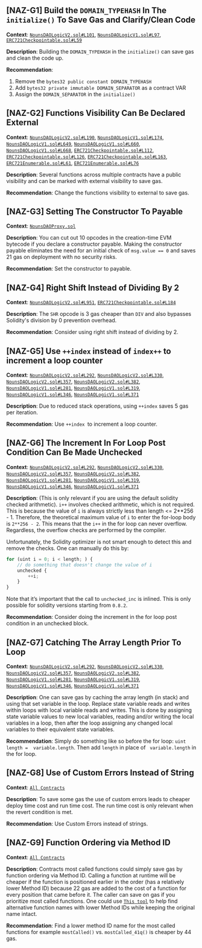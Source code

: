 ## [NAZ-G1] Build the `DOMAIN_TYPEHASH` In The `initialize()` To Save Gas and Clarify/Clean Code
**Context**: [`NounsDAOLogicV2.sol#L101`](https://github.com/code-423n4/2022-08-nounsdao/blob/main/contracts/governance/NounsDAOLogicV2.sol#L101), [`NounsDAOLogicV1.sol#L97`](https://github.com/code-423n4/2022-08-nounsdao/blob/main/contracts/governance/NounsDAOLogicV1.sol#L97), [`ERC721Checkpointable.sol#L59`](https://github.com/code-423n4/2022-08-nounsdao/blob/main/contracts/base/ERC721Checkpointable.sol#L59)

**Description**:
Building the `DOMAIN_TYPEHASH` in the `initialize()` can save gas and clean the code up.

**Recommendation**: 
1. Remove the `bytes32 public constant DOMAIN_TYPEHASH`
2. Add `bytes32 private immutable DOMAIN_SEPARATOR` as a contract VAR
3. Assign the `DOMAIN_SEPARATOR` in the `initialize()`


## [NAZ-G2] Functions Visibility Can Be Declared External
**Context**: [`NounsDAOLogicV2.sol#L190`](https://github.com/code-423n4/2022-08-nounsdao/blob/main/contracts/governance/NounsDAOLogicV2.sol#L190), [`NounsDAOLogicV1.sol#L174`](https://github.com/code-423n4/2022-08-nounsdao/blob/main/contracts/governance/NounsDAOLogicV1.sol#L174), [`NounsDAOLogicV1.sol#L649`](https://github.com/code-423n4/2022-08-nounsdao/blob/main/contracts/governance/NounsDAOLogicV1.sol#L649), [`NounsDAOLogicV1.sol#L660`](https://github.com/code-423n4/2022-08-nounsdao/blob/main/contracts/governance/NounsDAOLogicV1.sol#L660), [`NounsDAOLogicV1.sol#L668`](https://github.com/code-423n4/2022-08-nounsdao/blob/main/contracts/governance/NounsDAOLogicV1.sol#L668), [`ERC721Checkpointable.sol#L112`](https://github.com/code-423n4/2022-08-nounsdao/blob/main/contracts/base/ERC721Checkpointable.sol#L112), [`ERC721Checkpointable.sol#L126`](https://github.com/code-423n4/2022-08-nounsdao/blob/main/contracts/base/ERC721Checkpointable.sol#L126), [`ERC721Checkpointable.sol#L163`](https://github.com/code-423n4/2022-08-nounsdao/blob/main/contracts/base/ERC721Checkpointable.sol#L163), [`ERC721Enumerable.sol#L61`](https://github.com/code-423n4/2022-08-nounsdao/blob/main/contracts/base/ERC721Enumerable.sol#L61), [`ERC721Enumerable.sol#L76`](https://github.com/code-423n4/2022-08-nounsdao/blob/main/contracts/base/ERC721Enumerable.sol#L76)

**Description**:
Several functions across multiple contracts have a public visibility and can be marked with external visibility to save gas. 

**Recommendation**: 
Change the functions visibility to external to save gas.


## [NAZ-G3] Setting The Constructor To Payable
**Context**: [`NounsDAOProxy.sol`](https://github.com/code-423n4/2022-08-nounsdao/blob/main/contracts/governance/NounsDAOProxy.sol)

**Description**:
You can cut out 10 opcodes in the creation-time EVM bytecode if you declare a constructor payable. Making the constructor payable eliminates the need for an initial check of `msg.value == 0` and saves 21 gas on deployment with no security risks.

**Recommendation**: 
Set the constructor to payable.


## [NAZ-G4] Right Shift Instead of Dividing By 2
**Context**: [`NounsDAOLogicV2.sol#L951`](https://github.com/code-423n4/2022-08-nounsdao/blob/main/contracts/governance/NounsDAOLogicV2.sol#L951), [`ERC721Checkpointable.sol#L184`](https://github.com/code-423n4/2022-08-nounsdao/blob/main/contracts/base/ERC721Checkpointable.sol#L184)

**Description**:
The `SHR` opcode is 3 gas cheaper than `DIV` and also bypasses Solidity's division by 0 prevention overhead.

**Recommendation**: 
Consider using right shift instead of dividing by 2.


## [NAZ-G5] Use `++index` instead of `index++` to increment a loop counter
**Context**: [`NounsDAOLogicV2.sol#L292`](https://github.com/code-423n4/2022-08-nounsdao/blob/main/contracts/governance/NounsDAOLogicV2.sol#L292), [`NounsDAOLogicV2.sol#L330`](https://github.com/code-423n4/2022-08-nounsdao/blob/main/contracts/governance/NounsDAOLogicV2.sol#L330), [`NounsDAOLogicV2.sol#L357`](https://github.com/code-423n4/2022-08-nounsdao/blob/main/contracts/governance/NounsDAOLogicV2.sol#L357), [`NounsDAOLogicV2.sol#L382`](https://github.com/code-423n4/2022-08-nounsdao/blob/main/contracts/governance/NounsDAOLogicV2.sol#L382), [`NounsDAOLogicV1.sol#L281`](https://github.com/code-423n4/2022-08-nounsdao/blob/main/contracts/governance/NounsDAOLogicV1.sol#L281), [`NounsDAOLogicV1.sol#L319`](https://github.com/code-423n4/2022-08-nounsdao/blob/main/contracts/governance/NounsDAOLogicV1.sol#L319), [`NounsDAOLogicV1.sol#L346`](https://github.com/code-423n4/2022-08-nounsdao/blob/main/contracts/governance/NounsDAOLogicV1.sol#L346), [`NounsDAOLogicV1.sol#L371`](https://github.com/code-423n4/2022-08-nounsdao/blob/main/contracts/governance/NounsDAOLogicV1.sol#L371)

**Description**:
Due to reduced stack operations, using `++index` saves 5 gas per iteration.

**Recommendation**: 
Use `++index `to increment a loop counter.


## [NAZ-G6] The Increment In For Loop Post Condition Can Be Made Unchecked
**Context**: [`NounsDAOLogicV2.sol#L292`](https://github.com/code-423n4/2022-08-nounsdao/blob/main/contracts/governance/NounsDAOLogicV2.sol#L292), [`NounsDAOLogicV2.sol#L330`](https://github.com/code-423n4/2022-08-nounsdao/blob/main/contracts/governance/NounsDAOLogicV2.sol#L330), [`NounsDAOLogicV2.sol#L357`](https://github.com/code-423n4/2022-08-nounsdao/blob/main/contracts/governance/NounsDAOLogicV2.sol#L357), [`NounsDAOLogicV2.sol#L382`](https://github.com/code-423n4/2022-08-nounsdao/blob/main/contracts/governance/NounsDAOLogicV2.sol#L382), [`NounsDAOLogicV1.sol#L281`](https://github.com/code-423n4/2022-08-nounsdao/blob/main/contracts/governance/NounsDAOLogicV1.sol#L281), [`NounsDAOLogicV1.sol#L319`](https://github.com/code-423n4/2022-08-nounsdao/blob/main/contracts/governance/NounsDAOLogicV1.sol#L319), [`NounsDAOLogicV1.sol#L346`](https://github.com/code-423n4/2022-08-nounsdao/blob/main/contracts/governance/NounsDAOLogicV1.sol#L346), [`NounsDAOLogicV1.sol#L371`](https://github.com/code-423n4/2022-08-nounsdao/blob/main/contracts/governance/NounsDAOLogicV1.sol#L371)

**Description**:
(This is only relevant if you are using the default solidity checked arithmetic). `i++` involves checked arithmetic, which is not required. This is because the value of `i` is always strictly less than length <= 2**256 - 1. Therefore, the theoretical maximum value of `i` to enter the for-loop body is `2**256 - 2`. This means that the `i++` in the for loop can never overflow. Regardless, the overflow checks are performed by the compiler.

Unfortunately, the Solidity optimizer is not smart enough to detect this and remove the checks. One can manually do this by:
```js
for (uint i = 0; i < length; ) {
    // do something that doesn't change the value of i
    unchecked {
        ++i;
    }
}
```
Note that it’s important that the call to `unchecked_inc` is inlined. This is only possible for solidity versions starting from `0.8.2`.

**Recommendation**: 
Consider doing the increment in the for loop post condition in an unchecked block.


## [NAZ-G7] Catching The Array Length Prior To Loop
**Context**: [`NounsDAOLogicV2.sol#L292`](https://github.com/code-423n4/2022-08-nounsdao/blob/main/contracts/governance/NounsDAOLogicV2.sol#L292), [`NounsDAOLogicV2.sol#L330`](https://github.com/code-423n4/2022-08-nounsdao/blob/main/contracts/governance/NounsDAOLogicV2.sol#L330), [`NounsDAOLogicV2.sol#L357`](https://github.com/code-423n4/2022-08-nounsdao/blob/main/contracts/governance/NounsDAOLogicV2.sol#L357), [`NounsDAOLogicV2.sol#L382`](https://github.com/code-423n4/2022-08-nounsdao/blob/main/contracts/governance/NounsDAOLogicV2.sol#L382), [`NounsDAOLogicV1.sol#L281`](https://github.com/code-423n4/2022-08-nounsdao/blob/main/contracts/governance/NounsDAOLogicV1.sol#L281), [`NounsDAOLogicV1.sol#L319`](https://github.com/code-423n4/2022-08-nounsdao/blob/main/contracts/governance/NounsDAOLogicV1.sol#L319), [`NounsDAOLogicV1.sol#L346`](https://github.com/code-423n4/2022-08-nounsdao/blob/main/contracts/governance/NounsDAOLogicV1.sol#L346), [`NounsDAOLogicV1.sol#L371`](https://github.com/code-423n4/2022-08-nounsdao/blob/main/contracts/governance/NounsDAOLogicV1.sol#L371)

**Description**:
One can save gas by caching the array length (in stack) and using that set variable in the loop. Replace state variable reads and writes within loops with local variable reads and writes. This is done by assigning state variable values to new local variables, reading and/or writing the local variables in a loop, then after the loop assigning any changed local variables to their equivalent state variables.

**Recommendation**: 
Simply do something like so before the for loop: ```uint length =  variable.length```. Then add ```length``` in place of ``` variable.length``` in the for loop. 


## [NAZ-G8] Use of Custom Errors Instead of String
**Context**: [`All Contracts`](https://github.com/code-423n4/2022-08-nounsdao/tree/main/contracts)

**Description**:
To save some gas the use of custom errors leads to cheaper deploy time cost and run time cost. The run time cost is only relevant when the revert condition is met.

**Recommendation**: 
Use Custom Errors instead of strings.


## [NAZ-G9] Function Ordering via Method ID
**Context**: [`All Contracts`](https://github.com/code-423n4/2022-08-nounsdao/tree/main/contracts)

**Description**:
Contracts most called functions could simply save gas by function ordering via Method ID. Calling a function at runtime will be cheaper if the function is positioned earlier in the order (has a relatively lower Method ID) because 22 gas are added to the cost of a function for every position that came before it. The caller can save on gas if you prioritize most called functions. One could use [`This tool`](https://emn178.github.io/solidity-optimize-name/) to help find alternative function names with lower Method IDs while keeping the original name intact.

**Recommendation**: 
Find a lower method ID name for the most called functions for example ```mostCalled()``` vs. ```mostCalled_41q()``` is cheaper by 44 gas.